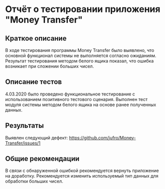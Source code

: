 # Отчёт о тестировании приложения "Money Transfer"

## Краткое описание

В ходе тестирования программы Money Transfer было выявлено, что основной функционал системы не выполняется согласно ожиданиям. Результат тестирования методом белого ящика показал, что ошибка возникает при сложении больших чисел. 

## Описание тестов

4.03.2020 было проведено функциональное тестирование с использованием позитивного тестового сценария. Выполнен тест модуля системы методом белого ящика на основе ранее полученных данных. 

## Результаты

Выявлен следующий дефект:
https://github.com/jufro/Money-Transfer/issues/1

## Общие рекомендации

В связи с обнаруженной ошибкой рекомендуется вернуть приложение на доработку. Рекомендуется изменить используемый тип данных для обработки больших чисел. 
